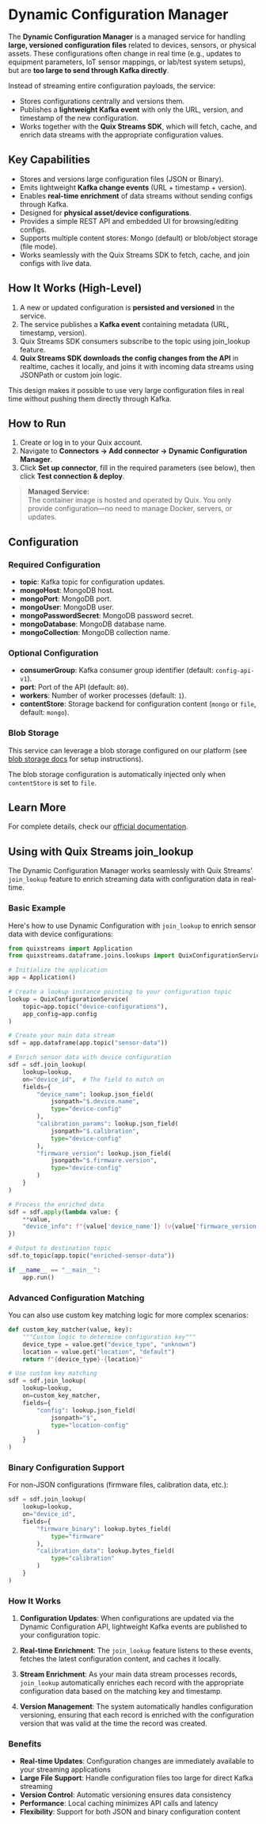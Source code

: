# Dynamic Configuration Manager

The **Dynamic Configuration Manager** is a managed service for handling
**large, versioned configuration files** related to devices, sensors, or
physical assets.
These configurations often change in real time (e.g., updates to
equipment parameters, IoT sensor mappings, or lab/test system setups),
but are **too large to send through Kafka directly**.

Instead of streaming entire configuration payloads, the service:

- Stores configurations centrally and versions them.
- Publishes a **lightweight Kafka event** with only the URL, version,
and timestamp of the new configuration.
- Works together with the **Quix Streams SDK**, which will
fetch, cache, and enrich data streams with the appropriate configuration
values.

## Key Capabilities

- Stores and versions large configuration files (JSON or Binary).
- Emits lightweight **Kafka change events** (URL + timestamp +
  version).
- Enables **real-time enrichment** of data streams without sending
  configs through Kafka.
- Designed for **physical asset/device configurations**.
- Provides a simple REST API and embedded UI for browsing/editing
  configs.
- Supports multiple content stores: Mongo (default) or blob/object
  storage (file mode).
- Works seamlessly with the Quix Streams SDK to fetch, cache, and join configs with live data.

## How It Works (High-Level)

1. A new or updated configuration is **persisted and versioned** in the
   service.
2. The service publishes a **Kafka event** containing metadata (URL,
   timestamp, version).
3. Quix Streams SDK consumers subscribe to the topic using join_lookup feature.
4. **Quix Streams SDK downloads the config changes from the API** in realtime, caches it locally, and joins it with incoming data streams using JSONPath or custom join logic.

This design makes it possible to use very large configuration files in
real time without pushing them directly through Kafka.

## How to Run

1. Create or log in to your Quix account.
2. Navigate to **Connectors → Add connector → Dynamic Configuration Manager**.
3. Click **Set up connector**, fill in the required parameters (see below), then click **Test connection & deploy**.

> **Managed Service:**  
> The container image is hosted and operated by Quix. You only provide configuration—no need to manage Docker, servers, or updates.

## Configuration

### Required Configuration

- **topic**: Kafka topic for configuration updates.
- **mongoHost**: MongoDB host.
- **mongoPort**: MongoDB port.
- **mongoUser**: MongoDB user.
- **mongoPasswordSecret**: MongoDB password secret.
- **mongoDatabase**: MongoDB database name.
- **mongoCollection**: MongoDB collection name.

### Optional Configuration

- **consumerGroup**: Kafka consumer group identifier (default: `config-api-v1`).
- **port**: Port of the API (default: `80`).
- **workers**: Number of worker processes (default: `1`).
- **contentStore**: Storage backend for configuration content (`mongo` or `file`, default: `mongo`).

### Blob Storage

This service can leverage a blob storage configured on our platform (see [blob storage docs](https://quix.io/docs/quix-cloud/managed-services/blob-storage.html) for setup instructions).

The blob storage configuration is automatically injected only when `contentStore` is set to `file`.

## Learn More

For complete details, check our [official documentation](https://quix.io/docs/quix-cloud/managed-services/dynamic-configuration.html).

## Using with Quix Streams join_lookup

The Dynamic Configuration Manager works seamlessly with Quix Streams' `join_lookup` feature to enrich streaming data with configuration data in real-time.

### Basic Example

Here's how to use Dynamic Configuration with `join_lookup` to enrich sensor data with device configurations:

```python
from quixstreams import Application
from quixstreams.dataframe.joins.lookups import QuixConfigurationService

# Initialize the application
app = Application()

# Create a lookup instance pointing to your configuration topic
lookup = QuixConfigurationService(
    topic=app.topic("device-configurations"),
    app_config=app.config
)

# Create your main data stream
sdf = app.dataframe(app.topic("sensor-data"))

# Enrich sensor data with device configuration
sdf = sdf.join_lookup(
    lookup=lookup,
    on="device_id",  # The field to match on
    fields={
        "device_name": lookup.json_field(
            jsonpath="$.device.name",
            type="device-config"
        ),
        "calibration_params": lookup.json_field(
            jsonpath="$.calibration",
            type="device-config"
        ),
        "firmware_version": lookup.json_field(
            jsonpath="$.firmware.version",
            type="device-config"
        )
    }
)

# Process the enriched data
sdf = sdf.apply(lambda value: {
    **value,
    "device_info": f"{value['device_name']} (v{value['firmware_version']})"
})

# Output to destination topic
sdf.to_topic(app.topic("enriched-sensor-data"))

if __name__ == "__main__":
    app.run()
```

### Advanced Configuration Matching

You can also use custom key matching logic for more complex scenarios:

```python
def custom_key_matcher(value, key):
    """Custom logic to determine configuration key"""
    device_type = value.get("device_type", "unknown")
    location = value.get("location", "default")
    return f"{device_type}-{location}"

# Use custom key matching
sdf = sdf.join_lookup(
    lookup=lookup,
    on=custom_key_matcher,
    fields={
        "config": lookup.json_field(
            jsonpath="$",
            type="location-config"
        )
    }
)
```

### Binary Configuration Support

For non-JSON configurations (firmware files, calibration data, etc.):

```python
sdf = sdf.join_lookup(
    lookup=lookup,
    on="device_id",
    fields={
        "firmware_binary": lookup.bytes_field(
            type="firmware"
        ),
        "calibration_data": lookup.bytes_field(
            type="calibration"
        )
    }
)
```

### How It Works

1. **Configuration Updates**: When configurations are updated via the Dynamic Configuration API, lightweight Kafka events are published to your configuration topic.

2. **Real-time Enrichment**: The `join_lookup` feature listens to these events, fetches the latest configuration content, and caches it locally.

3. **Stream Enrichment**: As your main data stream processes records, `join_lookup` automatically enriches each record with the appropriate configuration data based on the matching key and timestamp.

4. **Version Management**: The system automatically handles configuration versioning, ensuring that each record is enriched with the configuration version that was valid at the time the record was created.

### Benefits

- **Real-time Updates**: Configuration changes are immediately available to your streaming applications
- **Large File Support**: Handle configuration files too large for direct Kafka streaming
- **Version Control**: Automatic versioning ensures data consistency
- **Performance**: Local caching minimizes API calls and latency
- **Flexibility**: Support for both JSON and binary configuration content
